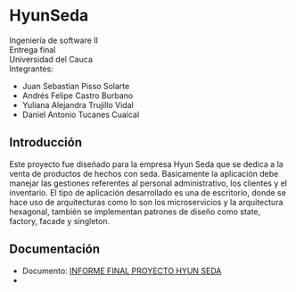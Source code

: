 # HyunSeda
Ingeniería de software II  
Entrega final  
Universidad del Cauca  
Integrantes:
  - Juan Sebastian Pisso Solarte
  - Andrés Felipe Castro Burbano
  - Yuliana Alejandra Trujillo Vidal
  - Daniel Antonio Tucanes Cuaical
## Introducción
Este proyecto fue diseñado para la empresa Hyun Seda que se dedica a la venta de productos de hechos con seda. Basicamente la aplicación debe manejar las gestiones referentes al personal administrativo, los clientes y el inventario. El tipo de aplicación desarrollado es una de escritorio, donde se hace uso de arquitecturas como lo son los microservicios y la arquitectura hexagonal, también se implementan patrones de diseño como state, factory, facade y singleton.
## Documentación
  - Documento: [INFORME FINAL PROYECTO HYUN SEDA](https://drive.google.com/file/d/1OK1e-84oSL3bepAERHaXBh_NQTOakKXb/view?usp=drive_link)
  - 
